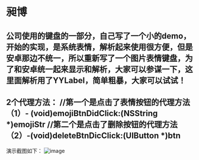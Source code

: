 # 昶博
公司使用的键盘的一部分，自己写了一个小的demo，开始的实现，是系统表情，解析起来使用很方便，但是安卓那边不统一，所以重新写了一个图片表情键盘，为了和安卓统一起来显示和解析，大家可以参谋一下，这里面解析用了YYLabel，简单粗暴，大家可以试试！
--------------------------------------------------------------------
2个代理方法：
  //第一个是点击了表情按钮的代理方法
 （1）- (void)emojiBtnDidClick:(NSString *)emojiStr
  //第二个是点击了删除按钮的代理方法
 （2）-(void)deleteBtnDicClick:(UIButton *)btn
--------------------------------------------------------------------
演示截图如下：
![image](https://github.com/ChangBoHua/CBEmojiKeyboard/CBEmojiKeyboard/1.png)

